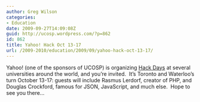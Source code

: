 ```yaml
---
author: Greg Wilson
categories:
- Education
date: 2009-09-27T14:09:08Z
guid: http://ucosp.wordpress.com/?p=862
id: 862
title: Yahoo! Hack Oct 13-17
url: /2009-2010/education/2009/09/yahoo-hack-oct-13-17/
---
```


Yahoo! (one of the sponsors of UCOSP) is organizing [Hack Days](http://developer.yahoo.com/hacku/) at several universities around the world, and you&#8217;re invited.  It&#8217;s Toronto and Waterloo&#8217;s turn October 13-17: guests will include Rasmus Lerdorf, creator of PHP, and Douglas Crockford, famous for JSON, JavaScript, and much else.  Hope to see you there&#8230;